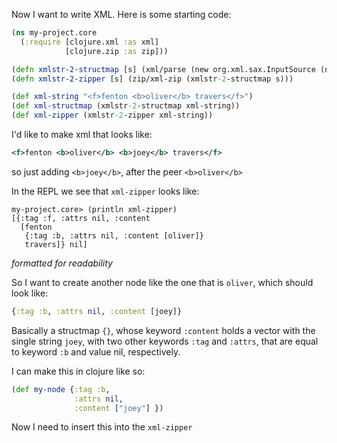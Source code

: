 Now I want to write XML.  Here is some starting code:

```clojure
(ns my-project.core
  (:require [clojure.xml :as xml]
            [clojure.zip :as zip]))

(defn xmlstr-2-structmap [s] (xml/parse (new org.xml.sax.InputSource (new java.io.StringReader s))))
(defn xmlstr-2-zipper [s] (zip/xml-zip (xmlstr-2-structmap s)))

(def xml-string "<f>fenton <b>oliver</b> travers</f>")
(def xml-structmap (xmlstr-2-structmap xml-string))
(def xml-zipper (xmlstr-2-zipper xml-string))
```

I'd like to make xml that looks like:

```xml
<f>fenton <b>oliver</b> <b>joey</b> travers</f>
```

so just adding `<b>joey</b>`, after the peer `<b>oliver</b>`

In the REPL we see that `xml-zipper` looks like:

```
my-project.core> (println xml-zipper)
[{:tag :f, :attrs nil, :content
  [fenton
   {:tag :b, :attrs nil, :content [oliver]}
   travers]} nil]
```
*formatted for readability*

So I want to create another node like the one that is `oliver`, which
should look like:

```clojure
{:tag :b, :attrs nil, :content [joey]}
```   

Basically a structmap `{}`, whose keyword `:content` holds a vector
with the single string `joey`, with two other keywords `:tag` and
`:attrs`, that are equal to keyword `:b` and value nil, respectively.

I can make this in clojure like so:

```clojure
(def my-node {:tag :b,
              :attrs nil,
              :content ["joey"] })
```

Now I need to insert this into the `xml-zipper`
